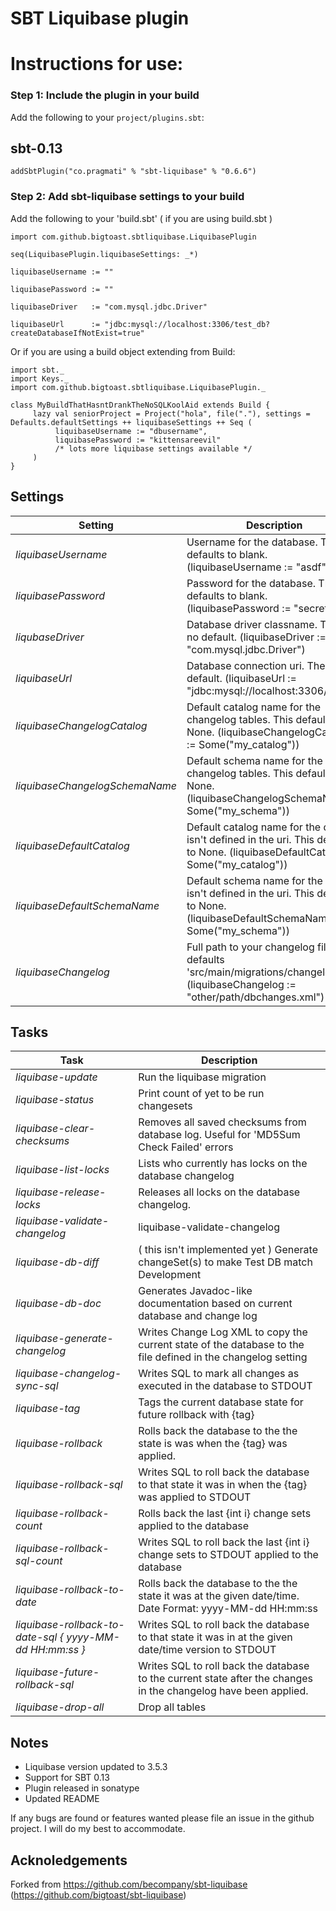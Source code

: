 SBT Liquibase plugin
====================================

# Instructions for use:

### Step 1: Include the plugin in your build

Add the following to your `project/plugins.sbt`:

## sbt-0.13

    addSbtPlugin("co.pragmati" % "sbt-liquibase" % "0.6.6")

### Step 2: Add sbt-liquibase settings to your build

Add the following to your 'build.sbt' ( if you are using build.sbt )


    import com.github.bigtoast.sbtliquibase.LiquibasePlugin

    seq(LiquibasePlugin.liquibaseSettings: _*)
    
    liquibaseUsername := ""

    liquibasePassword := ""
                        
    liquibaseDriver   := "com.mysql.jdbc.Driver"
                        
    liquibaseUrl      := "jdbc:mysql://localhost:3306/test_db?createDatabaseIfNotExist=true"

Or if you are using a build object extending from Build:

    import sbt._
    import Keys._
    import com.github.bigtoast.sbtliquibase.LiquibasePlugin._

    class MyBuildThatHasntDrankTheNoSQLKoolAid extends Build {
         lazy val seniorProject = Project("hola", file("."), settings = Defaults.defaultSettings ++ liquibaseSettings ++ Seq (
              liquibaseUsername := "dbusername",
              liquibasePassword := "kittensareevil"
              /* lots more liquibase settings available */
         )
    }


## Settings

Setting | Description 
--- | --- 
*liquibaseUsername* | Username for the database. This defaults to blank. (liquibaseUsername := "asdf")
*liquibasePassword* | Password for the database. This defaults to blank. (liquibasePassword := "secretstuff")
*liqubaseDriver* | Database driver classname. There is no default. (liquibaseDriver := "com.mysql.jdbc.Driver")
*liquibaseUrl* | Database connection uri. There is no default. (liquibaseUrl := "jdbc:mysql://localhost:3306/mydb")
*liquibaseChangelogCatalog* | Default catalog name for the changelog tables. This defaults to None. (liquibaseChangelogCatalog := Some("my_catalog"))
*liquibaseChangelogSchemaName* | Default schema name for the changelog tables. This defaults to None. (liquibaseChangelogSchemaName := Some("my_schema"))
*liquibaseDefaultCatalog* | Default catalog name for the db if it isn't defined in the uri. This defaults to None. (liquibaseDefaultCatalog := Some("my_catalog"))
*liquibaseDefaultSchemaName* | Default schema name for the db if it isn't defined in the uri. This defaults to None. (liquibaseDefaultSchemaName := Some("my_schema"))
*liquibaseChangelog* | Full path to your changelog file. This defaults 'src/main/migrations/changelog.xml'. (liquibaseChangelog := "other/path/dbchanges.xml")


## Tasks

Task | Description 
--- | --- 
*liquibase-update* | Run the liquibase migration
*liquibase-status* | Print count of yet to be run changesets
*liquibase-clear-checksums* | Removes all saved checksums from database log. Useful for 'MD5Sum Check Failed' errors
*liquibase-list-locks* | Lists who currently has locks on the database changelog
*liquibase-release-locks* | Releases all locks on the database changelog.
*liquibase-validate-changelog* | liquibase-validate-changelog
*liquibase-db-diff* | ( this isn't implemented yet ) Generate changeSet(s) to make Test DB match Development
*liquibase-db-doc* | Generates Javadoc-like documentation based on current database and change log
*liquibase-generate-changelog* | Writes Change Log XML to copy the current state of the database to the file defined in the changelog setting
*liquibase-changelog-sync-sql* | Writes SQL to mark all changes as executed in the database to STDOUT
*liquibase-tag* | Tags the current database state for future rollback with {tag}
*liquibase-rollback* | Rolls back the database to the the state is was when the {tag} was applied.
*liquibase-rollback-sql* | Writes SQL to roll back the database to that state it was in when the {tag} was applied to STDOUT
*liquibase-rollback-count* | Rolls back the last {int i} change sets applied to the database
*liquibase-rollback-sql-count* | Writes SQL to roll back the last {int i} change sets to STDOUT applied to the database
*liquibase-rollback-to-date* | Rolls back the database to the the state it was at the given date/time. Date Format: yyyy-MM-dd HH:mm:ss
*liquibase-rollback-to-date-sql { yyyy-MM-dd HH:mm:ss }* | Writes SQL to roll back the database to that state it was in at the given date/time version to STDOUT
*liquibase-future-rollback-sql* | Writes SQL to roll back the database to the current state after the changes in the changelog have been applied.
*liquibase-drop-all* | Drop all tables



Notes
------------------

- Liquibase version updated to 3.5.3
- Support for SBT 0.13
- Plugin released in sonatype
- Updated README


If any bugs are found or features wanted please file an issue in the github project. I will do my best to accommodate.


Acknoledgements
---------------
Forked from https://github.com/becompany/sbt-liquibase (https://github.com/bigtoast/sbt-liquibase)




